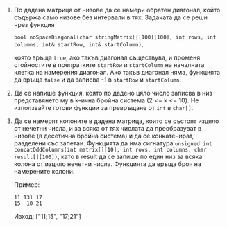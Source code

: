 1. По дадена матрица от низове да се намери обратен диагонал, който съдържа само низове без интервали в тях.
   Задачата да се реши чрез функция
   
   `bool noSpaceDiagonal(char stringMatrix[][100][100], int rows, int columns, int& startRow, int& startColumn)`,
     
   която връща `true`, ако такъв диагонал съществува, и променя стойностите в препратките `startRow` и `startColumn` на началната клетка на намерения диагонал. Ако такъв диагонал няма, функцията да връща `false` и да записва -1 в `startRow` и `startColumn`.

1. Да се напише функция, която по дадено цяло число записва в низ представянето му в k-ична бройна система (2 <= k <= 10). Не използвайте готови функции за превръщане от `int` в `char[]`.

1. Да се намерят колоните в дадена матрица, които се състоят изцяло от нечетни числа, и за всяка от тях числата да преобразуват в низове (в десетична бройна система) и да се конкатенират, разделени със запетаи. Функцията да има сигнатура `unsigned int concatOddColumns(int matrix[][10], int rows, int columns, char result[][100])`, като в result да се запише по един низ за всяка колона от изцяло нечетни числа. Функцията да връща броя на намерените колони.

   Пример:
   
   ```
   11 131 17
   15  10 21
   ```
   Изход: ["11;15", "17;21"]
